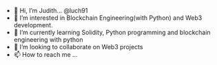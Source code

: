- 👋 Hi, I’m Judith... @luch91
- 👀 I’m interested in Blockchain Engineering(with Python) and Web3 development.
- 🌱 I’m currently learning Solidity, Python programming and blockchain engineering with python
- 💞️ I’m looking to collaborate on Web3 projects
- 📫 How to reach me ...

<!---
luch91/luch91 is a ✨ special ✨ repository because its `README.md` (this file) appears on your GitHub profile.
You can click the Preview link to take a look at your changes.
--->
